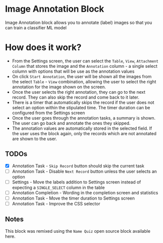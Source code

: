 # Image Annotation Block

Image Annotation block allows you to annotate (label) images so that you can train a classifier ML model

# How does it work?

* From the Settings screen, the user can select the `Table`, `View`, `Attachment Column` that stores the image and the `Annotation` column - a single select column with options that will be use as the annotation values
* On click `Start Annotation`, the user will be shown all the images from the select `Table` - `View` combination, allowing the user to select the right annotation for the image shown on the screen.
* Once the user selects the right annotation, they can go to the next record. They can also skip the record and come back to it later. 
* There is a timer that automatically skips the record if the user does not select an option within the stipulated time. The timer duration can be configured from the Settings screen
* Once the user goes through the annotation tasks, a summary is shown. The user can go back and annotate the ones they skipped. 
* The annotation values are automatically stored in the selected field. If the user uses the block again, only the records which are not annotated are shown to the user. 

## TODOs
- [x] Annotation Task - `Skip Record` button should skip the current task 
- [ ] Annotation Task - Disable `Next Record` button unless the user selects an option
- [ ] Settings - Move the labels addition to Settings screen instead of expecting a `SINGLE_SELECT` column in the table
- [ ] Annotation Completion - Wording in the completion screen and statistics 
- [ ] Annotation Task - Move the timer duration to Settings screen
- [ ] Annotation Task - Improve the CSS selector 

## Notes

This block was remixed using the `Name Quiz` open source block available here.